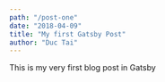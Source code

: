 ```yaml
---
path: "/post-one"
date: "2018-04-09"
title: "My first Gatsby Post"
author: "Duc Tai"
---
```


This is my very first blog post in Gatsby